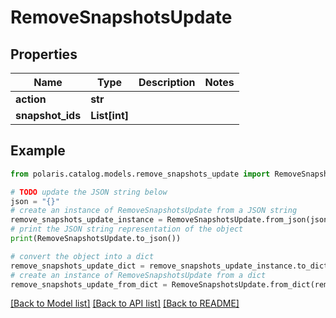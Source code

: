 <!--

 Licensed to the Apache Software Foundation (ASF) under one
 or more contributor license agreements.  See the NOTICE file
 distributed with this work for additional information
 regarding copyright ownership.  The ASF licenses this file
 to you under the Apache License, Version 2.0 (the
 "License"); you may not use this file except in compliance
 with the License.  You may obtain a copy of the License at

   http://www.apache.org/licenses/LICENSE-2.0

 Unless required by applicable law or agreed to in writing,
 software distributed under the License is distributed on an
 "AS IS" BASIS, WITHOUT WARRANTIES OR CONDITIONS OF ANY
 KIND, either express or implied.  See the License for the
 specific language governing permissions and limitations
 under the License.

-->
# RemoveSnapshotsUpdate


## Properties

Name | Type | Description | Notes
------------ | ------------- | ------------- | -------------
**action** | **str** |  | 
**snapshot_ids** | **List[int]** |  | 

## Example

```python
from polaris.catalog.models.remove_snapshots_update import RemoveSnapshotsUpdate

# TODO update the JSON string below
json = "{}"
# create an instance of RemoveSnapshotsUpdate from a JSON string
remove_snapshots_update_instance = RemoveSnapshotsUpdate.from_json(json)
# print the JSON string representation of the object
print(RemoveSnapshotsUpdate.to_json())

# convert the object into a dict
remove_snapshots_update_dict = remove_snapshots_update_instance.to_dict()
# create an instance of RemoveSnapshotsUpdate from a dict
remove_snapshots_update_from_dict = RemoveSnapshotsUpdate.from_dict(remove_snapshots_update_dict)
```
[[Back to Model list]](../README.md#documentation-for-models) [[Back to API list]](../README.md#documentation-for-api-endpoints) [[Back to README]](../README.md)


